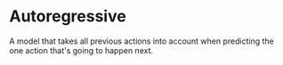 # Autoregressive

A model that takes all previous actions into account when predicting the one action
that's going to happen next.